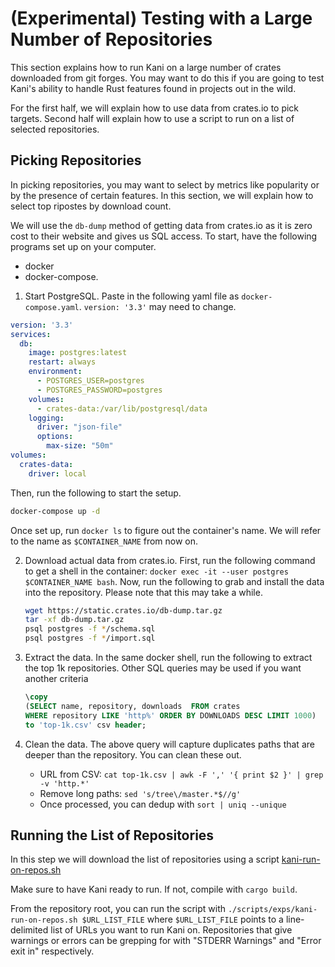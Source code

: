 # (Experimental) Testing with a Large Number of Repositories

This section explains how to run Kani on a large number of crates
downloaded from git forges. You may want to do this if you are going
to test Kani's ability to handle Rust features found in projects out
in the wild.

For the first half, we will explain how to use data from crates.io to
pick targets. Second half will explain how to use a script to run on a
list of selected repositories.

## Picking Repositories

In picking repositories, you may want to select by metrics like
popularity or by the presence of certain features. In this section, we
will explain how to select top ripostes by download count.

We will use the `db-dump` method of getting data from crates.io as it
is zero cost to their website and gives us SQL access. To start, have
the following programs set up on your computer.
- docker
- docker-compose.

1. Start PostgreSQL. Paste in the following yaml file as
`docker-compose.yaml`. `version: '3.3'` may need to change.
```yaml
version: '3.3'
services:
  db:
    image: postgres:latest
    restart: always
    environment:
      - POSTGRES_USER=postgres
      - POSTGRES_PASSWORD=postgres
    volumes:
      - crates-data:/var/lib/postgresql/data
    logging:
      driver: "json-file"
      options:
        max-size: "50m"
volumes:
  crates-data:
    driver: local
```
Then, run the following to start the setup.
```bash
docker-compose up -d
```

Once set up, run `docker ls` to figure out the container's name. We
will refer to the name as `$CONTAINER_NAME` from now on.

2. Download actual data from crates.io. First, run the following
   command to get a shell in the container: `docker exec -it --user
   postgres $CONTAINER_NAME bash`. Now, run the following to grab and
   install the data into the repository. Please note that this may
   take a while.

   ```bash
   wget https://static.crates.io/db-dump.tar.gz
   tar -xf db-dump.tar.gz
   psql postgres -f */schema.sql
   psql postgres -f */import.sql
   ```

3. Extract the data. In the same docker shell, run the following to
   extract the top 1k repositories. Other SQL queries may be used if
   you want another criteria

   ```sql
   \copy
   (SELECT name, repository, downloads  FROM crates
   WHERE repository LIKE 'http%' ORDER BY DOWNLOADS DESC LIMIT 1000)
   to 'top-1k.csv' csv header;
   ```

4. Clean the data. The above query will capture duplicates paths that
   are deeper than the repository. You can clean these out.
   - URL from CSV: `cat top-1k.csv | awk -F ',' '{ print $2 }' | grep -v 'http.*'`
   - Remove long paths: `sed 's/tree\/master.*$//g'`
   - Once processed, you can dedup with `sort | uniq --unique`

## Running the List of Repositories
In this step we will download the list of repositories using a script
[kani-run-on-repos.sh](../../scripts/exps/kani-run-on-repos.sh)

Make sure to have Kani ready to run. If not, compile with `cargo build`.

From the repository root, you can run the script with
`./scripts/exps/kani-run-on-repos.sh $URL_LIST_FILE` where
`$URL_LIST_FILE` points to a line-delimited list of URLs you want to
run Kani on. Repositories that give warnings or errors can be grepping
for with "STDERR Warnings" and "Error exit in" respectively.
